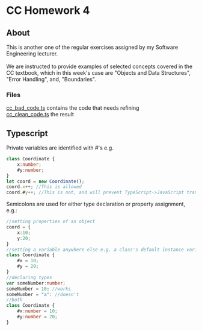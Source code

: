 # CC Homework 4
## About
This is another one of the regular exercises assigned by my Software Engineering lecturer. <br>
<br>
We are instructed to provide examples of selected concepts covered in the CC textbook, which in this week's case are "Objects and Data Structures", "Error Handling", and, "Boundaries".

### Files
[cc_bad_code.ts](https://github.com/wafibismail/cc_homework_4/blob/master/cc_bad_code.ts) contains the code that needs refining <br>
[cc_clean_code.ts](https://github.com/wafibismail/cc_homework_4/blob/master/cc_clean_code.ts) the result

## Typescript
Private variables are identified with #'s e.g.
```typescript
class Coordinate {
    x:number;
    #y:number;
}
let coord = new Coordinate();
coord.x++; //This is allowed
coord.#y++; //This is not, and will prevent TypeScript->JavaScript transpilation.
```

Semicolons are used for either type declaration or property assignment, e.g.:
```typescript
//setting properties of an object
coord = {
    x:10;
    y:20;
}
//setting a variable anywhere else e.g. a class's default instance variables
class Coordinate {
    #x = 10;
    #y = 20;
}
//declaring types
var someNumber:number;
someNumber = 10; //works
someNumber = "a": //doesn't
//both
class Coordinate {
    #x:number = 10;
    #y:number = 20;
}
```